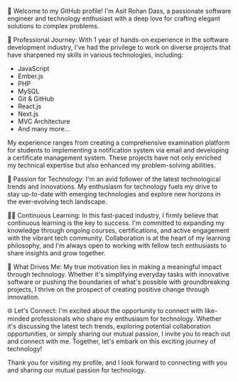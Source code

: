 👋 Welcome to my GitHub profile! I'm Asit Rohan Dass, a passionate software engineer and technology enthusiast with a deep love for crafting elegant solutions to complex problems.

💼 Professional Journey:
With 1 year of hands-on experience in the software development industry, I've had the privilege to work on diverse projects that have sharpened my skills in various technologies, including:

- JavaScript
- Ember.js
- PHP
- MySQL
- Git & GitHub
- React.js
- Next.js
- MVC Architecture
- And many more...

My experience ranges from creating a comprehensive examination platform for students to implementing a notification system via email and developing a certificate management system. These projects have not only enriched my technical expertise but also enhanced my problem-solving abilities.

🚀 Passion for Technology:
I'm an avid follower of the latest technological trends and innovations. My enthusiasm for technology fuels my drive to stay up-to-date with emerging technologies and explore new horizons in the ever-evolving tech landscape.

👨‍💻 Continuous Learning:
In this fast-paced industry, I firmly believe that continuous learning is the key to success. I'm committed to expanding my knowledge through ongoing courses, certifications, and active engagement with the vibrant tech community. Collaboration is at the heart of my learning philosophy, and I'm always open to working with fellow tech enthusiasts to share insights and grow together.

🌟 What Drives Me:
My true motivation lies in making a meaningful impact through technology. Whether it's simplifying everyday tasks with innovative software or pushing the boundaries of what's possible with groundbreaking projects, I thrive on the prospect of creating positive change through innovation.

🌐 Let's Connect:
I'm excited about the opportunity to connect with like-minded professionals who share my enthusiasm for technology. Whether it's discussing the latest tech trends, exploring potential collaboration opportunities, or simply sharing our mutual passion, I invite you to reach out and connect with me. Together, let's embark on this exciting journey of technology!

Thank you for visiting my profile, and I look forward to connecting with you and sharing our mutual passion for technology.
